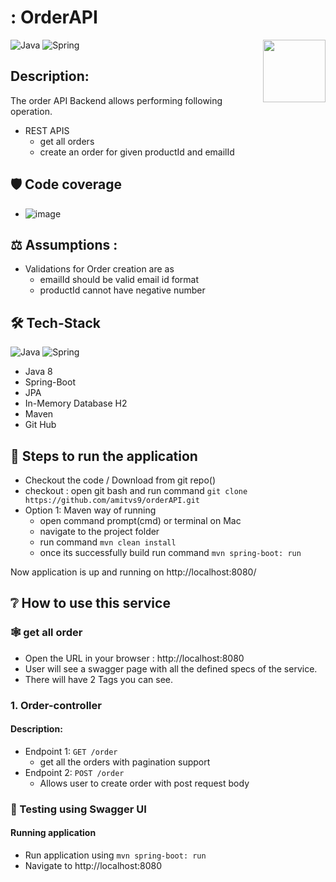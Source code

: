 # : OrderAPI
<a href="https://foojay.io/works-with-openjdk"><img align="right" src="https://github.com/foojayio/badges/raw/main/works_with_openjdk/Works-with-OpenJDK.png" width="100"></a>


![Java](https://img.shields.io/badge/-Java-000?&logo=Java&logoColor=007396)
![Spring](https://img.shields.io/badge/-Spring-000?&logo=Spring)


## Description:
The order API Backend allows performing following operation.
- REST APIS
  * get all orders
  * create an order for given productId and emailId


## :shield:	 Code coverage
- ![image](https://user-images.githubusercontent.com/45259611/162630700-4ff7f67f-1417-44e8-9dcc-0b4f853c07d5.png)

## :balance_scale:	Assumptions :
- Validations for Order creation are as 
  - emailId should be valid email id format
  - productId cannot have negative number
 
## :hammer_and_wrench:	Tech-Stack
![Java](https://img.shields.io/badge/-Java-000?&logo=Java&logoColor=007396)
![Spring](https://img.shields.io/badge/-Spring-000?&logo=Spring)	
- Java 8 
- Spring-Boot
- JPA
- In-Memory Database H2
- Maven
- Git Hub

## :memo: Steps to run the application
- Checkout the code / Download from git repo()
- checkout : open git bash and run command `git clone https://github.com/amitvs9/orderAPI.git`
- Option 1: Maven way of running
  - open command prompt(cmd) or terminal on Mac
  - navigate to the project folder
  - run command `mvn clean install`
  - once its successfully build run command `mvn spring-boot: run`

Now application is up and running on http://localhost:8080/

## :grey_question:	How to use this service
### :spider_web: get all order  
 - Open the URL in your browser : http://localhost:8080
 - User will see a swagger page with all the defined specs of the service.
 - There will have 2 Tags you can see.


### 1. Order-controller
#### Description:
- Endpoint 1: `GET /order`
  - get all the orders with pagination support 
- Endpoint 2: `POST /order`
  - Allows user to create order with post request body


### :test_tube: Testing using Swagger UI

#### Running application
- Run application using `mvn spring-boot: run`
- Navigate to http://localhost:8080
